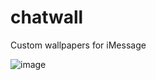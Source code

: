# chatwall

Custom wallpapers for iMessage

![image](https://cdn.discordapp.com/attachments/705873943395041430/834547242287366185/IMG_0360_iphoneseblack_portrait_-_Copy_2.png)
